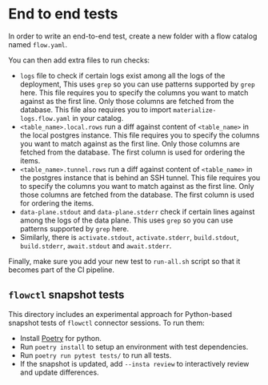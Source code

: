 # End to end tests

In order to write an end-to-end test, create a new folder with a flow catalog named `flow.yaml`.

You can then add extra files to run checks:

- `logs` file to check if certain logs exist among all the logs of the deployment, This uses `grep` so you can use patterns supported by `grep` here. This file requires you to specify the columns you want to match against as the first line. Only those columns are fetched from the database. This file also requires you to import `materialize-logs.flow.yaml` in your catalog.
- `<table_name>.local.rows` run a diff against content of `<table_name>` in the local postgres instance. This file requires you to specify the columns you want to match against as the first line. Only those columns are fetched from the database. The first column is used for ordering the items.
- `<table_name>.tunnel.rows` run a diff against content of `<table_name>` in the postgres instance that is behind an SSH tunnel. This file requires you to specify the columns you want to match against as the first line. Only those columns are fetched from the database. The first column is used for ordering the items.
- `data-plane.stdout` and `data-plane.stderr` check if certain lines against among the logs of the data plane. This uses `grep` so you can use patterns supported by `grep` here.
- Similarly, there is `activate.stdout`, `activate.stderr`, `build.stdout`, `build.stderr`, `await.stdout` and `await.stderr`.


Finally, make sure you add your new test to `run-all.sh` script so that it becomes part of the CI pipeline.

## `flowctl` snapshot tests

This directory includes an experimental approach for Python-based snapshot tests of `flowctl` connector sessions. To run them:
* Install [Poetry](https://python-poetry.org/) for python.
* Run `poetry install` to setup an environment with test dependencies.
* Run `poetry run pytest tests/` to run all tests.
* If the snapshot is updated, add `--insta review` to interactively review and update differences.
